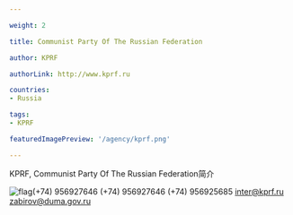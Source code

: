 ```yaml
---

weight: 2

title: Communist Party Of The Russian Federation

author: KPRF

authorLink: http://www.kprf.ru 

countries: 
- Russia

tags: 
- KPRF

featuredImagePreview: '/agency/kprf.png'

---
```


KPRF, Communist Party Of The Russian Federation简介 

<!--more-->

![flag](/agency/kprf.png)(+74) 956927646 (+74) 956927646 (+74) 956925685 inter@kprf.ru zabirov@duma.gov.ru